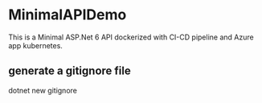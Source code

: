 # MinimalAPIDemo
This is a Minimal ASP.Net 6 API dockerized with CI-CD pipeline and Azure app kubernetes.

## generate a gitignore file
dotnet new gitignore
